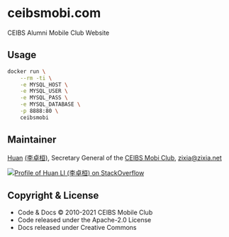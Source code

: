 # ceibsmobi.com

CEIBS Alumni Mobile Club Website

## Usage

```sh
docker run \
    --rm -ti \
    -e MYSQL_HOST \
    -e MYSQL_USER \
    -e MYSQL_PASS \
    -e MYSQL_DATABASE \
    -p 8888:80 \
    ceibsmobi
```

## Maintainer

[Huan](https://github.com/huan) [(李卓桓)](http://linkedin.com/in/zixia), Secretary General of the [CEIBS Mobi Club](https://www.ceibsmobi.com), <zixia@zixia.net>

[![Profile of Huan LI (李卓桓) on StackOverflow](https://stackoverflow.com/users/flair/1123955.png)](https://stackoverflow.com/users/1123955/huan)

## Copyright & License

- Code & Docs © 2010-2021 CEIBS Mobile Club
- Code released under the Apache-2.0 License
- Docs released under Creative Commons
